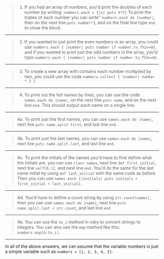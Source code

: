 > 1. If you had an array of numbers, you'd print the doubles of each number by writing: `numbers.each = {|x| puts X*2}`
To print the triples of each number you can write" `numbers.each do |number|`, then on the next line `puts number*3`, and on the final line type `end` to close the block.
---
> 2. If you wanted to just print the even numbers in an array, you could use `numbers.each { |number| puts number if number.to_f%2==0}`, and if you wanted to print just the odd numbers in the array, you'd type `numbers.each { |number| puts number if number.to_f%3==0}`.
---
> 3. To create a new array with contains each number multiplied by two, you could use the code `numbers.collect { |number| number * 2 }`
---
> 4. To print out the full names by lines, you can use the code `names.each do |name|`, on the next line `puts name`, and on the next line `end`. This should output each name on a single line.
---
> 4a. To print just the first names, you can use `names.each do |name|`, next line `puts name.split.first`, and last line `end`.
---
> 4b. To print just the last names, you can use `names.each do |name|`, next line `puts name.split.last`, and last line `end`.
---
> 4c. To print the initials of the names you'd have to first define what the initials are. you can use `class names`, next line `def first_initial`, next line `self[0,1]`, and next line `end`. You'd do the same for the last name initial by using `def last_initial` with the same code as before. Then you can use `names.each {|initials| puts initials + first_initial + last_initial}`.
---
> 4d. You'd have to define a count string by using `str.count(names)`, then you can use `names.each do |name|`, next line `puts name.split.last + str.count`, and last line `end`
---
> 4e. You can use the `to_i` method in ruby to convert strings to integers. You can also use the `map` method like this: `numbers.map(&:to_i)`.
---
In all of the above answers, we can assume that the variable numbers is just a simple variable such as `numbers = [1, 2, 3, 4, 5]`.
